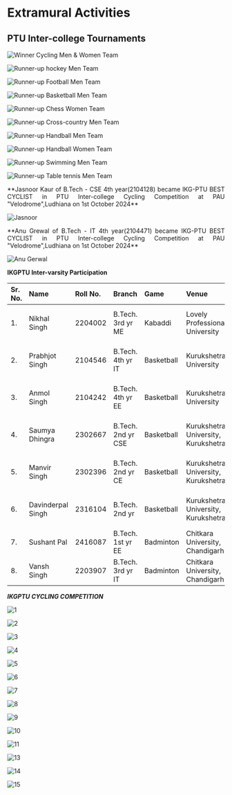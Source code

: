 # Extramural Activities
## PTU Inter-college Tournaments


![Winner Cycling Men & Women Team](Images/PTU/BasketballBoys1st.JPG)  

![Runner-up hockey Men Team](Images/PTU/BasketballGirls1st.JPG)

![Runner-up Football Men  Team](Images/PTU/Chessboys1st.jpeg)

![Runner-up Basketball Men  Team](Images/PTU/ChessGirls1st.jpeg)

![Runner-up Chess Women  Team](Images/PTU/CyclingBoy1st.jpg)

![Runner-up Cross-country Men  Team](Images/PTU/CyclingGirls1st.jpg)

![Runner-up Handball Men  Team](Images/PTU/BadmintonBoys2nd.jpeg)

![Runner-up Handball Women  Team](Images/PTU/CrossCountry2nd.jpeg)

![Runner-up Swimming Men  Team](Images/PTU/Hockey2nd.jpeg)

![Runner-up Table tennis Men  Team](Images/PTU/TableTennisTeamThird.jpeg)


<p align=justify>
**Jasnoor Kaur of B.Tech - CSE 4th  year(2104128) became IKG-PTU BEST CYCLIST  in PTU Inter-college Cycling Competition at PAU "Velodrome",Ludhiana   on 1st October 2024**  
<p align=justify>
  
![Jasnoor](Images/Star/1.jpg)  

<p align=justify>
**Anu Grewal of B.Tech - IT 4th  year(2104471) became IKG-PTU BEST CYCLIST  in PTU Inter-college Cycling Competition at PAU "Velodrome",Ludhiana   on 1st October 2024**  
<p align=justify>
  
![Anu Gerwal](Images/Student/anuGrewal.jpeg) 

**IKGPTU Inter-varsity Participation**

| Sr. No. | Name               | Roll No. | Branch              | Game        | Venue                               | Dates                         | Photograph                                |
|:--------|:-------------------|:---------|:--------------------|:------------|:------------------------------------|:------------------------------|:------------------------------------------|
| 1.      | Nikhal Singh       | 2204002  | B.Tech. 3rd yr ME   | Kabaddi     | Lovely Professional University      | 13th to 16th November 2024    | ![Nikhal](Images/Uni/25.jpeg)             |
| 2.      | Prabhjot Singh     | 2104546  | B.Tech. 4th yr IT   | Basketball  | Kurukshetra University              | 25th to 28th November 2024    | ![Prabhjot](Images/Uni/26.jpeg)           |
| 3.      | Anmol Singh        | 2104242  | B.Tech. 4th yr EE   | Basketball  | Kurukshetra University              | 25th to 28th November 2024    | ![Anmol](Images/Uni/27.jpeg)              |
| 4.      | Saumya Dhingra     | 2302667  | B.Tech. 2nd yr CSE  | Basketball  | Kurukshetra University, Kurukshetra | 25th to 28th November 2024    | ![Saumya](Images/Uni/28.jpeg)             |
| 5.      | Manvir Singh       | 2302396  | B.Tech. 2nd yr CE   | Basketball  | Kurukshetra University, Kurukshetra | 25th to 28th November 2024    | ![Manvir](Images/Uni/29.jpeg)             |
| 6.      | Davinderpal Singh  | 2316104  | B.Tech. 2nd yr      | Basketball  | Kurukshetra University, Kurukshetra | 25th to 28th November 2024    | ![Davinderpal](Images/Uni/30.jpeg)        |
| 7.      | Sushant Pal        | 2416087  | B.Tech. 1st yr EE   | Badminton   | Chitkara University, Chandigarh     | 30th Oct to 1st Nov 2024      | ![Sushant](Images/Uni/31.jpeg)            |
| 8.      | Vansh Singh        | 2203907  | B.Tech. 3rd yr IT   | Badminton   | Chitkara University, Chandigarh     | 30th Oct to 1st Nov 2024      | ![Vansh](Images/Uni/32.jpeg)              |


***IKGPTU CYCLING COMPETITION***

![1](Images/CYCLE/1.JPG)

![2](Images/CYCLE/2.JPG)

![3](Images/CYCLE/3.JPG)

![4](Images/CYCLE/4.JPG)

![5](Images/CYCLE/5.JPG)

![6](Images/CYCLE/6.JPG)

![7](Images/CYCLE/7.JPG)

![8](Images/CYCLE/8.JPG)

![9](Images/CYCLE/9.JPG)

![10](Images/CYCLE/10.JPG)

![11](Images/CYCLE/11.JPG)

![13](Images/CYCLE/13.JPG)

![14](Images/CYCLE/14.JPG)

![15](Images/CYCLE/15.JPG)
